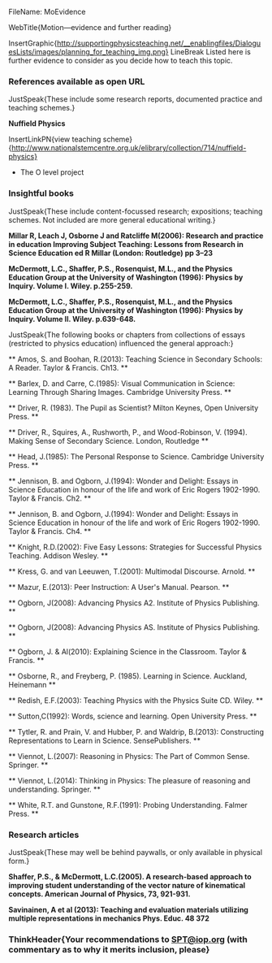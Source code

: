 FileName: MoEvidence

WebTitle{Motion—evidence and further reading}

InsertGraphic{http://supportingphysicsteaching.net/__enablingfiles/DialoguesLists/images/planning_for_teaching_img.png}
 LineBreak
Listed here is further evidence to consider as you decide how to teach this topic.

### References available as open URL

JustSpeak{These include some research reports, documented practice and teaching schemes.}

**Nuffield Physics**

InsertLinkPN{view teaching scheme}{http://www.nationalstemcentre.org.uk/elibrary/collection/714/nuffield-physics}

- The O level project


### Insightful books

JustSpeak{These include content-focussed research; expositions; teaching schemes. Not included are more general educational writing.}

**Millar R, Leach J, Osborne J and Ratcliffe M(2006): Research and practice in education Improving Subject Teaching: Lessons from Research in Science Education ed R Millar (London: Routledge) pp 3–23**

**McDermott, L.C., Shaffer, P.S., Rosenquist, M.L., and the Physics Education Group at the University of Washington (1996):  Physics by Inquiry.  Volume I.  Wiley. p.255-259.**

**McDermott, L.C., Shaffer, P.S., Rosenquist, M.L., and the Physics Education Group at the University of Washington (1996): Physics by Inquiry.  Volume II.  Wiley. p.639-648.**

JustSpeak{The following books or chapters from collections of essays (restricted to physics education) influenced the general approach:}

** Amos, S. and Boohan, R.(2013): Teaching Science in Secondary Schools: A Reader. Taylor & Francis. Ch13. **

** Barlex, D. and Carre, C.(1985): Visual Communication in Science: Learning Through Sharing Images. Cambridge University Press. **

** Driver, R. (1983). The Pupil as Scientist? Milton Keynes, Open University Press. **

** Driver, R., Squires, A., Rushworth, P., and Wood-Robinson, V. (1994). Making Sense of Secondary Science. London, Routledge **

** Head, J.(1985): The Personal Response to Science. Cambridge University Press. **

** Jennison, B. and Ogborn, J.(1994): Wonder and Delight: Essays in Science Education in honour of the life and work of Eric Rogers 1902-1990. Taylor & Francis. Ch2. **

** Jennison, B. and Ogborn, J.(1994): Wonder and Delight: Essays in Science Education in honour of the life and work of Eric Rogers 1902-1990. Taylor & Francis. Ch4. **

** Knight, R.D.(2002): Five Easy Lessons: Strategies for Successful Physics Teaching. Addison Wesley. **

** Kress, G. and van Leeuwen, T.(2001): Multimodal Discourse. Arnold. **

** Mazur, E.(2013): Peer Instruction: A User's Manual. Pearson. **

** Ogborn, J(2008): Advancing Physics A2. Institute of Physics Publishing. **

** Ogborn, J(2008): Advancing Physics AS. Institute of Physics Publishing. **

** Ogborn, J. & Al(2010): Explaining Science in the Classroom. Taylor & Francis. **

** Osborne, R., and Freyberg, P. (1985). Learning in Science. Auckland, Heinemann **

** Redish, E.F.(2003): Teaching Physics with the Physics Suite CD. Wiley. **

** Sutton,C(1992): Words, science and learning. Open University Press. **

** Tytler, R. and Prain, V. and Hubber, P. and Waldrip, B.(2013): Constructing Representations to Learn in Science. SensePublishers. **

** Viennot, L.(2007): Reasoning in Physics: The Part of Common Sense. Springer. **

** Viennot, L.(2014): Thinking in Physics: The pleasure of reasoning and understanding. Springer. **

** White, R.T. and Gunstone, R.F.(1991): Probing Understanding. Falmer Press. **


### Research articles

JustSpeak{These may well be behind paywalls, or only available in physical form.}

**Shaffer, P.S., & McDermott, L.C.(2005).  A research-based approach to improving student understanding of the vector nature of kinematical concepts.  American Journal of Physics, 73, 921-931.**

**Savinainen, A et al (2013): Teaching and evaluation materials utilizing multiple representations in mechanics Phys. Educ. 48 372**

### ThinkHeader{Your recommendations to SPT@iop.org (with commentary as to why it merits inclusion, please}
